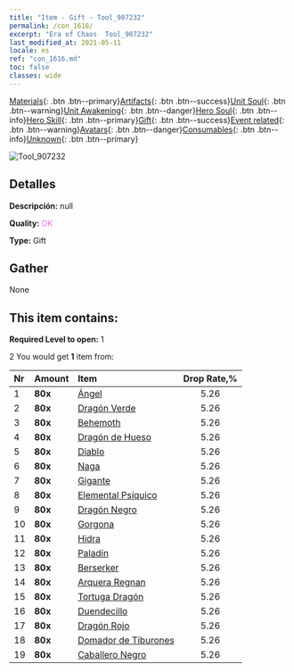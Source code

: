 ```yaml
---
title: "Item - Gift - Tool_907232"
permalink: /con_1616/
excerpt: "Era of Chaos  Tool_907232"
last_modified_at: 2021-05-11
locale: es
ref: "con_1616.md"
toc: false
classes: wide
---
```

 [Materials](/ItemsES/){: .btn .btn--primary}[Artifacts](/ItemsES/Artifacts/){: .btn .btn--success}[Unit Soul](/ItemsES/UnitSoul/){: .btn .btn--warning}[Unit Awakening](/ItemsES/UnitAwakening/){: .btn .btn--danger}[Hero Soul](/ItemsES/HeroSoul/){: .btn .btn--info}[Hero Skill](/ItemsES/HeroSkill/){: .btn .btn--primary}[Gift](/ItemsES/Gift/){: .btn .btn--success}[Event related](/ItemsES/Events/){: .btn .btn--warning}[Avatars](/ItemsES/Avatars/){: .btn .btn--danger}[Consumables](/ItemsES/Consumables/){: .btn .btn--info}[Unknown](/ItemsES/Unknown/){: .btn .btn--primary}

 ![Tool_907232](/images/t/i_907167.png)

## Detalles
 **Descripción:** null

 **Quality:** <span style="color: #DA70D6">OK</span>

 **Type:** Gift

## Gather

  None

## This item contains:

 **Required Level to open:** 1

 2 You would get **1** item  from:

  | Nr | Amount |     Item    | Drop Rate,% |
  |:---|:-------|:------------|:---------:|
  | 1 |  **80x** | [Ángel](/ItemsES/unt_196/) | 5.26 | 
  | 2 |  **80x** | [Dragón Verde](/ItemsES/unt_205/) | 5.26 | 
  | 3 |  **80x** | [Behemoth](/ItemsES/unt_223/) | 5.26 | 
  | 4 |  **80x** | [Dragón de Hueso](/ItemsES/unt_214/) | 5.26 | 
  | 5 |  **80x** | [Diablo](/ItemsES/unt_232/) | 5.26 | 
  | 6 |  **80x** | [Naga](/ItemsES/unt_240/) | 5.26 | 
  | 7 |  **80x** | [Gigante](/ItemsES/unt_241/) | 5.26 | 
  | 8 |  **80x** | [Elemental Psíquico](/ItemsES/unt_267/) | 5.26 | 
  | 9 |  **80x** | [Dragón Negro](/ItemsES/unt_250/) | 5.26 | 
  | 10 |  **80x** | [Gorgona](/ItemsES/unt_257/) | 5.26 | 
  | 11 |  **80x** | [Hidra](/ItemsES/unt_259/) | 5.26 | 
  | 12 |  **80x** | [Paladín](/ItemsES/unt_197/) | 5.26 | 
  | 13 |  **80x** | [Berserker](/ItemsES/unt_224/) | 5.26 | 
  | 14 |  **80x** | [Arquera Regnan](/ItemsES/unt_274/) | 5.26 | 
  | 15 |  **80x** | [Tortuga Dragón](/ItemsES/unt_278/) | 5.26 | 
  | 16 |  **80x** | [Duendecillo](/ItemsES/unt_270/) | 5.26 | 
  | 17 |  **80x** | [Dragón Rojo](/ItemsES/unt_251/) | 5.26 | 
  | 18 |  **80x** | [Domador de Tiburones](/ItemsES/unt_281/) | 5.26 | 
  | 19 |  **80x** | [Caballero Negro](/ItemsES/unt_213/) | 5.26 | 
